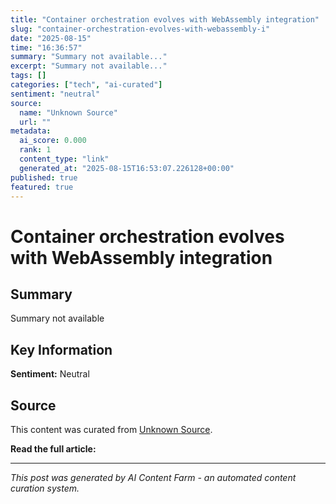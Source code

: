 ```yaml
---
title: "Container orchestration evolves with WebAssembly integration"
slug: "container-orchestration-evolves-with-webassembly-i"
date: "2025-08-15"
time: "16:36:57"
summary: "Summary not available..."
excerpt: "Summary not available..."
tags: []
categories: ["tech", "ai-curated"]
sentiment: "neutral"
source:
  name: "Unknown Source"
  url: ""
metadata:
  ai_score: 0.000
  rank: 1
  content_type: "link"
  generated_at: "2025-08-15T16:53:07.226128+00:00"
published: true
featured: true
---
```


# Container orchestration evolves with WebAssembly integration

## Summary

Summary not available

## Key Information

**Sentiment:** Neutral

## Source

This content was curated from [Unknown Source]().

**Read the full article:** []()

---

*This post was generated by AI Content Farm - an automated content curation system.*
